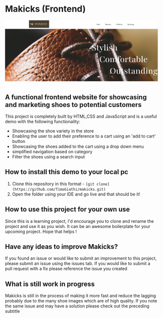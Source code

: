 # Makicks (Frontend)

![Makicks Landing Page](src/assets/makicks%20landing%20page.PNG)

## A functional frontend website for showcasing and marketing shoes to potential customers

This project is completely built by HTML,CSS and JavaScript and is a useful demo with the following functionality:

- Showcasing the shoe variety in the store
- Enabling the user to add their preference to a cart using an 'add to cart' button
- Showcasing the shoes added to the cart using a drop down menu
- simplified navigation based on category
- Filter the shoes using a search input

## How to install this demo to your local pc

1.  Clone this repository in this format - `[git clone](https://github.com/TimoGiathi/makicks.git)`
2.  Open the folder using your IDE and go live and that should be it!

## How to use this project for your own use

Since this is a learning project, I'd encourage you to clone and rename the project and use it as you wish. It can be an awesome boilerplate for your upcoming project. Hope that helps !

## Have any ideas to improve Makicks?

If you found an issue or would like to submit an improvement to this project, please submit an issue using the issues tab. If you would like to submit a pull request with a fix please reference the issue you created

## What is still work in progress

Makicks is still in the process of making it more fast and reduce the lagging probably due to the many shoe images which are of high quality. If you note the same issue and may have a solution please check out the preceding subtitle
